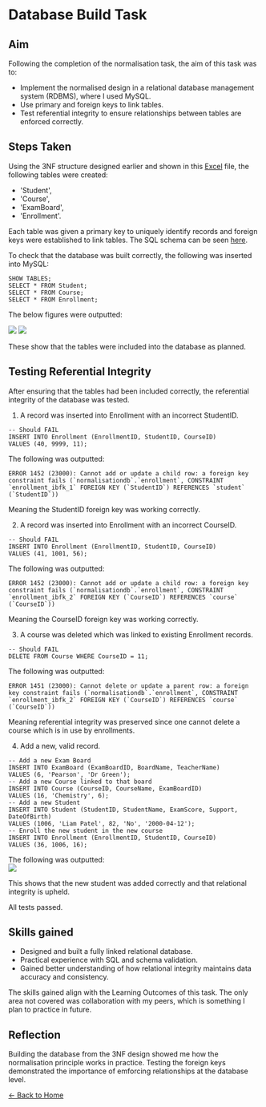 # Database Build Task 

## Aim
Following the completion of the normalisation task, the aim of this task was to:
- Implement the normalised design in a relational database management system (RDBMS), where I used MySQL.
- Use primary and foreign keys to link tables.
- Test referential integrity to ensure relationships between tables are enforced correctly.

## Steps Taken
Using the 3NF structure designed earlier and shown in this [Excel](nf.xlsx) file, the following tables were created:
- 'Student',
- 'Course',
- 'ExamBoard',
- 'Enrollment'.
  
Each table was given a primary key to uniquely identify records and foreign keys were established to link tables. The SQL schema can be seen [here](databuild.sql).

To check that the database was built correctly, the following was inserted into MySQL:
```
SHOW TABLES;
SELECT * FROM Student;
SELECT * FROM Course;
SELECT * FROM Enrollment;
```

The below figures were outputted:

![](/images/Fig3.png)
![](/images/Fig4.png)

These show that the tables were included into the database as planned.

## Testing Referential Integrity
After ensuring that the tables had been included correctly, the referential integrity of the database was tested.

1. A record was inserted into Enrollment with an incorrect StudentID.
```
-- Should FAIL
INSERT INTO Enrollment (EnrollmentID, StudentID, CourseID)
VALUES (40, 9999, 11);
```
The following was outputted:
```
ERROR 1452 (23000): Cannot add or update a child row: a foreign key constraint fails (`normalisationdb`.`enrollment`, CONSTRAINT `enrollment_ibfk_1` FOREIGN KEY (`StudentID`) REFERENCES `student` (`StudentID`))
```
Meaning the StudentID foreign key was working correctly.

2. A record was inserted into Enrollment with an incorrect CourseID.
```
-- Should FAIL
INSERT INTO Enrollment (EnrollmentID, StudentID, CourseID)
VALUES (41, 1001, 56);
```
The following was outputted:
```
ERROR 1452 (23000): Cannot add or update a child row: a foreign key constraint fails (`normalisationdb`.`enrollment`, CONSTRAINT `enrollment_ibfk_2` FOREIGN KEY (`CourseID`) REFERENCES `course` (`CourseID`))
```
Meaning the CourseID foreign key was working correctly.

3. A course was deleted which was linked to existing Enrollment records.
```
-- Should FAIL
DELETE FROM Course WHERE CourseID = 11;
```
The following was outputted:
```
ERROR 1451 (23000): Cannot delete or update a parent row: a foreign key constraint fails (`normalisationdb`.`enrollment`, CONSTRAINT `enrollment_ibfk_2` FOREIGN KEY (`CourseID`) REFERENCES `course` (`CourseID`))
```
Meaning referential integrity was preserved since one cannot delete a course which is in use by enrollments.

4. Add a new, valid record.
```
-- Add a new Exam Board
INSERT INTO ExamBoard (ExamBoardID, BoardName, TeacherName)
VALUES (6, 'Pearson', 'Dr Green');
-- Add a new Course linked to that board
INSERT INTO Course (CourseID, CourseName, ExamBoardID)
VALUES (16, 'Chemistry', 6);
-- Add a new Student
INSERT INTO Student (StudentID, StudentName, ExamScore, Support, DateOfBirth)
VALUES (1006, 'Liam Patel', 82, 'No', '2000-04-12');
-- Enroll the new student in the new course
INSERT INTO Enrollment (EnrollmentID, StudentID, CourseID)
VALUES (36, 1006, 16);
```
The following was outputted: <br/>
![](/images/Fig5.png)

This shows that the new student was added correctly and that relational integrity is upheld.

All tests passed.

## Skills gained
- Designed and built a fully linked relational database.
- Practical experience with SQL and schema validation.
- Gained better understanding of how relational integrity maintains data accuracy and consistency.

The skills gained align with the Learning Outcomes of this task. The only area not covered was collaboration with my peers, which is something I plan to practice in future.

## Reflection
Building the database from the 3NF design showed me how the normalisation principle works in practice. Testing the foreign keys demonstrated the importance of emforcing relationships at the database level.

[← Back to Home](https://mmiz02.github.io/eportfolio/)










